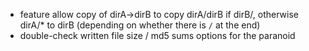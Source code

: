 * feature allow copy of dirA->dirB to copy dirA/dirB if dirB/, otherwise dirA/* to dirB (depending on whether there is `/` at the end)
* double-check written file size / md5 sums options for the paranoid
